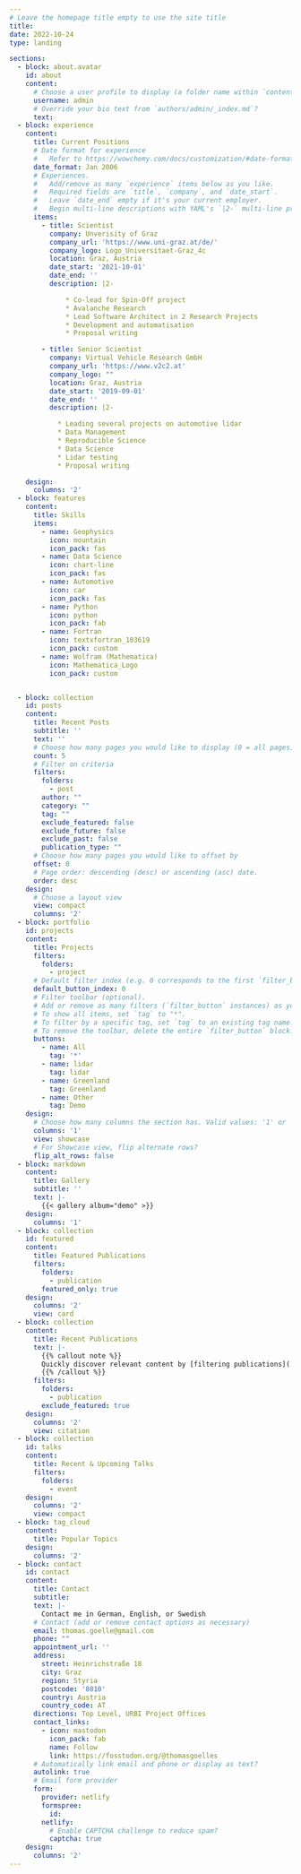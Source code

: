 ```yaml
---
# Leave the homepage title empty to use the site title
title:
date: 2022-10-24
type: landing

sections:
  - block: about.avatar
    id: about
    content:
      # Choose a user profile to display (a folder name within `content/authors/`)
      username: admin
      # Override your bio text from `authors/admin/_index.md`?
      text:
  - block: experience
    content:
      title: Current Positions
      # Date format for experience
      #   Refer to https://wowchemy.com/docs/customization/#date-format
      date_format: Jan 2006
      # Experiences.
      #   Add/remove as many `experience` items below as you like.
      #   Required fields are `title`, `company`, and `date_start`.
      #   Leave `date_end` empty if it's your current employer.
      #   Begin multi-line descriptions with YAML's `|2-` multi-line prefix.
      items:
        - title: Scientist
          company: Unverisity of Graz
          company_url: 'https://www.uni-graz.at/de/'
          company_logo: Logo_Universitaet-Graz_4c
          location: Graz, Austria
          date_start: '2021-10-01'
          date_end: ''
          description: |2-

              * Co-lead for Spin-Off project
              * Avalanche Research
              * Lead Software Architect in 2 Research Projects
              * Development and automatisation
              * Proposal writing

        - title: Senior Scientist
          company: Virtual Vehicle Research GmbH
          company_url: 'https://www.v2c2.at'
          company_logo: ""
          location: Graz, Austria
          date_start: '2019-09-01'
          date_end: ''
          description: |2-

            * Leading several projects on automotive lidar
            * Data Management
            * Reproducible Science
            * Data Science
            * Lidar testing
            * Proposal writing

    design:
      columns: '2'
  - block: features
    content:
      title: Skills
      items:
        - name: Geophysics
          icon: mountain
          icon_pack: fas
        - name: Data Science
          icon: chart-line
          icon_pack: fas
        - name: Automotive
          icon: car
          icon_pack: fas
        - name: Python
          icon: python
          icon_pack: fab
        - name: Fortran
          icon: textxfortran_103619
          icon_pack: custom
        - name: Wolfram (Mathematica)
          icon: Mathematica_Logo
          icon_pack: custom


  - block: collection
    id: posts
    content:
      title: Recent Posts
      subtitle: ''
      text: ''
      # Choose how many pages you would like to display (0 = all pages)
      count: 5
      # Filter on criteria
      filters:
        folders:
          - post
        author: ""
        category: ""
        tag: ""
        exclude_featured: false
        exclude_future: false
        exclude_past: false
        publication_type: ""
      # Choose how many pages you would like to offset by
      offset: 0
      # Page order: descending (desc) or ascending (asc) date.
      order: desc
    design:
      # Choose a layout view
      view: compact
      columns: '2'
  - block: portfolio
    id: projects
    content:
      title: Projects
      filters:
        folders:
          - project
      # Default filter index (e.g. 0 corresponds to the first `filter_button` instance below).
      default_button_index: 0
      # Filter toolbar (optional).
      # Add or remove as many filters (`filter_button` instances) as you like.
      # To show all items, set `tag` to "*".
      # To filter by a specific tag, set `tag` to an existing tag name.
      # To remove the toolbar, delete the entire `filter_button` block.
      buttons:
        - name: All
          tag: '*'
        - name: lidar
          tag: lidar
        - name: Greenland
          tag: Greenland
        - name: Other
          tag: Demo
    design:
      # Choose how many columns the section has. Valid values: '1' or '2'.
      columns: '1'
      view: showcase
      # For Showcase view, flip alternate rows?
      flip_alt_rows: false
  - block: markdown
    content:
      title: Gallery
      subtitle: ''
      text: |-
        {{< gallery album="demo" >}}
    design:
      columns: '1'
  - block: collection
    id: featured
    content:
      title: Featured Publications
      filters:
        folders:
          - publication
        featured_only: true
    design:
      columns: '2'
      view: card
  - block: collection
    content:
      title: Recent Publications
      text: |-
        {{% callout note %}}
        Quickly discover relevant content by [filtering publications](./publication/).
        {{% /callout %}}
      filters:
        folders:
          - publication
        exclude_featured: true
    design:
      columns: '2'
      view: citation
  - block: collection
    id: talks
    content:
      title: Recent & Upcoming Talks
      filters:
        folders:
          - event
    design:
      columns: '2'
      view: compact
  - block: tag_cloud
    content:
      title: Popular Topics
    design:
      columns: '2'
  - block: contact
    id: contact
    content:
      title: Contact
      subtitle:
      text: |-
        Contact me in German, English, or Swedish
      # Contact (add or remove contact options as necessary)
      email: thomas.goelle@gmail.com
      phone: ""
      appointment_url: ''
      address:
        street: Heinrichstraße 18
        city: Graz
        region: Styria
        postcode: '8010'
        country: Austria
        country_code: AT
      directions: Top Level, URBI Project Offices
      contact_links:
        - icon: mastodon
          icon_pack: fab
          name: Follow
          link: https://fosstodon.org/@thomasgoelles
      # Automatically link email and phone or display as text?
      autolink: true
      # Email form provider
      form:
        provider: netlify
        formspree:
          id:
        netlify:
          # Enable CAPTCHA challenge to reduce spam?
          captcha: true
    design:
      columns: '2'
---
```

